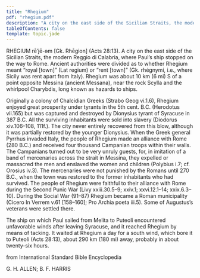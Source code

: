 ```yaml
---
title: "Rhegium"
pdf: "rhegium.pdf"
description: "A city on the east side of the Sicilian Straits, the modern Reggio di Calabria, where Paul’s ship stopped on the way to Rome."
tableOfContents: false
template: topic.jade
---
```


RHEGIUM rēʹjē-əm [Gk. Rhēgion] (Acts 28:13). A city on the east side of the Sicilian Straits, the modern Reggio di Calabria, where Paul’s ship stopped on the way to Rome. Ancient authorities were divided as to whether Rhegium meant “royal [town]” (Lat regium) or “rent [town]” (Gk. rhégnymi, i.e., where Sicily was rent apart from Italy). Rhegium was about 10 km (6 mi) S of a point opposite Messina (ancient Messana), near the rock Scylla and the whirlpool Charybdis, long known as hazards to ships.

Originally a colony of Chalcidian Greeks (Strabo Geog vi.1.6), Rhegium enjoyed great prosperity under tyrants in the 5th cent. B.C. (Herodotus vii.165) but was captured and destroyed by Dionysius tyrant of Syracuse in 387 B.C. All the surviving inhabitants were sold into slavery (Diodorus xiv.106–108, 111f.). The city never entirely recovered from this blow, although it was partially restored by the younger Dionysius. When the Greek general Pyrrhus invaded Italy, the people of Rhegium made an alliance with Rome (280 B.C.) and received four thousand Campanian troops within their walls. The Campanians turned out to be very unruly guests, for, in imitation of a band of mercenaries across the strait in Messina, they expelled or massacred the men and enslaved the women and children (Polybius i.7; cf. Orosius iv.3). The mercenaries were not punished by the Romans until 270 B.C., when the town was restored to the former inhabitants who had survived. The people of Rhegium were faithful to their alliance with Rome during the Second Punic War (Livy xxiii.30.5–9; xxiv.1; xxvi.12.1–14; xxix.6.3–10). During the Social War (91–87) Rhegium became a Roman municipality (Cicero In Verrem v.61 [158–160]; Pro Archia poeta iii.5). Some of Augustus’s veterans were settled there.

The ship on which Paul sailed from Melita to Puteoli encountered unfavorable winds after leaving Syracuse, and it reached Rhegium by means of tacking. It waited at Rhegium a day for a south wind, which bore it to Puteoli (Acts 28:13), about 290 km (180 mi) away, probably in about twenty-six hours.

from International Standard Bible Encyclopedia   

G. H. ALLEN; B. F. HARRIS

